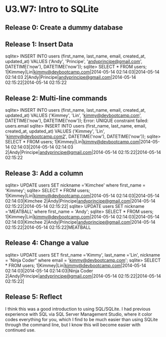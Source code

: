 # U3.W7: Intro to SQLite

## Release 0: Create a dummy database

<!-- paste your terminal output here -->

## Release 1: Insert Data 
sqlite> INSERT INTO users (first_name, last_name, email, created_at, updated_at) VALUES ('Andy', 'Principe', 'andyprincipe@gmail.com', DATETIME('now'), DATETIME('now'));
sqlite> SELECT * FROM users;                                                    1|Kimmey|Lin|kimmy@devbootcamp.com|2014-05-14 02:14:03|2014-05-14 02:14:03
2|Andy|Principe|andyprincipe@gmail.com|2014-05-14 02:15:22|2014-05-14 02:15:22

## Release 2: Multi-line commands
sqlite> INSERT INTO users (first_name, last_name, email, created_at, updated_at) VALUES ('Kimmey', 'Lin', 'kimmy@devbootcamp.com', DATETIME('now'), DATETIME('now'));
Error: UNIQUE constraint failed: users.email
sqlite> INSERT INTO users (first_name, last_name, email, created_at, updated_at) VALUES ('Kimmey', 'Lin', 'kimmy@devbootcamp.com2', DATETIME('now'), DATETIME('now'));
sqlite> SELECT * FROM users;                                                    1|Kimmey|Lin|kimmy@devbootcamp.com|2014-05-14 02:14:03|2014-05-14 02:14:03
2|Andy|Principe|andyprincipe@gmail.com|2014-05-14 02:15:22|2014-05-14 02:15:22

## Release 3: Add a column
sqlite> UPDATE users SET nickname ='Kimchee' where first_name = 'Kimmey';
sqlite> SELECT * FROM users;
1|Kimmey|Lin|kimmy@devbootcamp.com|2014-05-14 02:14:03|2014-05-14 02:14:03|Kimchee
2|Andy|Principe|andyprincipe@gmail.com|2014-05-14 02:15:22|2014-05-14 02:15:22|
sqlite> UPDATE users SET nickname ='MEATBALL' where first_name = 'Andy';
sqlite> SELECT * FROM users;
1|Kimmey|Lin|kimmy@devbootcamp.com|2014-05-14 02:14:03|2014-05-14 02:14:03|Kimchee
2|Andy|Principe|andyprincipe@gmail.com|2014-05-14 02:15:22|2014-05-14 02:15:22|MEATBALL

## Release 4: Change a value
sqlite> UPDATE users SET first_name ='Kimmy', last_name ='Lin', nickname = 'Ninja Coder" where email = 'kimmy@devbootcamp.com';
sqlite> SELECT * FROM users;
1|Kimmey|Lin|kimmy@devbootcamp.com|2014-05-14 02:14:03|2014-05-14 02:14:03|Ninja Coder
2|Andy|Principe|andyprincipe@gmail.com|2014-05-14 02:15:22|2014-05-14 02:15:22|


## Release 5: Reflect
I think this was a good introduction to using SQL/SQLite. I had previous experience with SQL via SQL Server Management Studio, where it color codes everything for you, which I find to be much easier than using SQLite through the command line, but I know this will become easier with continued use. 